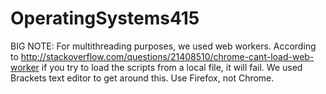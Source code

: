 # OperatingSystems415
BIG NOTE: For multithreading purposes, we used web workers. According to http://stackoverflow.com/questions/21408510/chrome-cant-load-web-worker if you try to load the scripts from a local file, it will fail. We used Brackets text editor to get around this. Use Firefox, not Chrome.
